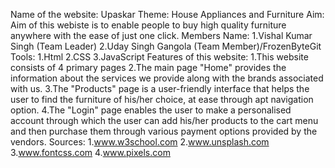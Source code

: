 Name of the website: Upaskar
Theme: House Appliances and Furniture
Aim: Aim of this webiste is to enable people to buy high quality furniture anywhere with the ease of just one click.
Members Name: 1.Vishal Kumar Singh (Team Leader)
              2.Uday Singh Gangola (Team Member)/FrozenByteGit
Tools: 1.Html
       2.CSS
       3.JavaScript
Features of this website: 1.This website consists of 4 primary pages
                          2.The main page "Home" provides the information about the services we provide along with the brands associated with us.
                          3.The "Products" page is a user-friendly interface that helps the user to find the furniture of his/her choice, at ease through apt navigation option.
                          4.The "Login" page enables the user to make a personalised account through which the user can add his/her products to the cart menu and then purchase 
                          them through various payment options provided by the vendors.
Sources: 1.www.w3school.com
         2.www.unsplash.com
         3.www.fontcss.com
         4.www.pixels.com
         
